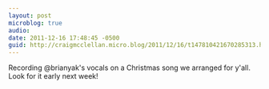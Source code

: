 ```yaml
---
layout: post
microblog: true
audio: 
date: 2011-12-16 17:48:45 -0500
guid: http://craigmcclellan.micro.blog/2011/12/16/t147810421670285313.html
---
```

Recording @brianyak's vocals on a Christmas song we arranged for y'all. Look for it early next week!
